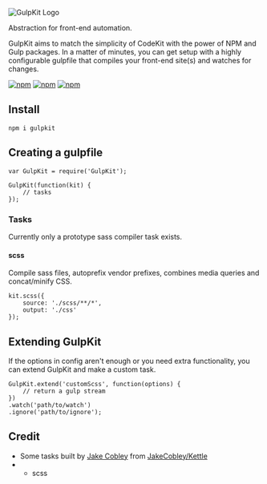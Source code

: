 ![GulpKit Logo](http://i.imgur.com/ruOxMof.png)

Abstraction for front-end automation.

GulpKit aims to match the simplicity of CodeKit with the power of NPM and Gulp packages. In a matter of minutes, you can get setup with a highly configurable gulpfile that compiles your front-end site(s) and watches for changes.

[![npm](https://img.shields.io/npm/dt/gulpkit.svg)](https://www.npmjs.com/package/gulpkit)
[![npm](https://img.shields.io/npm/v/gulpkit.svg)](https://www.npmjs.com/package/gulpkit)
[![npm](https://img.shields.io/npm/l/gulpkit.svg)](https://raw.githubusercontent.com/GulpKit/GulpKit/master/LICENSE)

## Install

    npm i gulpkit
    
## Creating a gulpfile

    var GulpKit = require('GulpKit');
    
    GulpKit(function(kit) {
        // tasks
    });
    
### Tasks

Currently only a prototype sass compiler task exists.

#### scss

Compile sass files, autoprefix vendor prefixes, combines media queries and concat/minify CSS.

    kit.scss({
        source: './scss/**/*',
        output: './css'
    });
    
## Extending GulpKit

If the options in config aren't enough or you need extra functionality, you can extend GulpKit and make a custom task.

    GulpKit.extend('customScss', function(options) {
        // return a gulp stream
    })
    .watch('path/to/watch')
    .ignore('path/to/ignore');
    
## Credit

* Some tasks built by [Jake Cobley](http://cobe.ly) from [JakeCobley/Kettle](https://github.com/JakeCobley/Kettle)
* * scss

